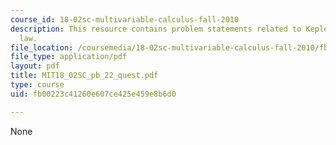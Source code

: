 ```yaml
---
course_id: 18-02sc-multivariable-calculus-fall-2010
description: This resource contains problem statements related to Kepler's second
  law.
file_location: /coursemedia/18-02sc-multivariable-calculus-fall-2010/fb00223c41260e607ce425e459e8b6d0_MIT18_02SC_pb_22_quest.pdf
file_type: application/pdf
layout: pdf
title: MIT18_02SC_pb_22_quest.pdf
type: course
uid: fb00223c41260e607ce425e459e8b6d0

---
```

None